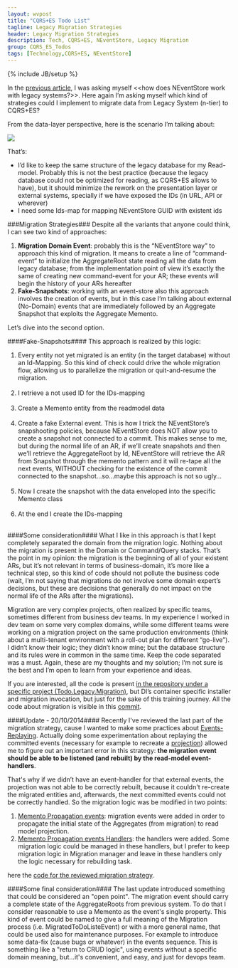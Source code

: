 ```yaml
---
layout: wvpost
title: "CQRS+ES Todo List"
tagline: Legacy Migration Strategies
header: Legacy Migration Strategies
description: Tech, CQRS+ES, NEventStore, Legacy Migration
group: CQRS_ES_Todos
tags: [Technology,CQRS+ES, NEventStore]
---
```

{% include JB/setup %}


In the <a href="/2014/08/22/cqrses-neventstore-identities/" target="_blank">previous article</a>, I was asking myself <<how does NEventStore work with legacy systems?>>. Here again I’m asking myself which kind of strategies could I implement to migrate data from Legacy System (n-tier) to CQRS+ES?

From the data-layer perspective, here is the scenario I’m talking about:

<img src="{{ BASE_PATH }}/images/cqrses/migration.png" class="img-rounded" />

That’s:

-	I’d like to keep the same structure of the legacy database for my Read-model. Probably this is not the best practice (because the legacy database could not be optimized for reading, as CQRS+ES allows to have), but it should minimize the rework on the presentation layer or external systems, specially if we have exposed the IDs (in URL, API or wherever)
-	I need some Ids-map for mapping NEventStore GUID with existent ids


###Migration Strategies###
Despite all the variants that anyone could think, I can see two kind of approaches:

1.	**Migration Domain Event**: probably this is the “NEventStore way” to approach this kind of migration. It means to create a line of “command-event” to initialize the AggregateRoot state reading all the data from legacy database; from the implementation point of view it’s exactly the same of creating new command-event for your AR; these events will begin the history of your ARs hereafter
2.	**Fake-Snapshots**: working with an event-store also this approach involves the creation of events, but in this case I’m talking about external (No-Domain) events that are immediately followed by an Aggregate Snapshot that exploits the Aggregate Memento.

Let’s dive into the second option.


####Fake-Snapshots####
This approach is realized by this logic:
<ol>
<li>Every entity not yet migrated is an entity (in the target database) without an Id-Mapping. So this kind of check could drive the whole migration flow, allowing us to parallelize the migration or quit-and-resume the migration.</li>

<script type="syntaxhighlighter" class="brush: csharp">
<![CDATA[
foreach (var list in _database.ToDoLists)
{
	if (_db.IdMaps.GetAggregateId<ToDoList>(list.Id).Equals(Guid.Empty))
	{
		// Migrate entity
	}
}
]]></script> 

<li>I retrieve a not used ID for the IDs-mapping</li>

<script type="syntaxhighlighter" class="brush: csharp">
<![CDATA[
// Get fresh new ID
Guid entityId = Guid.NewGuid();
while(!_db.IdMaps.GetModelId<ToDoList>(entityId).Equals(0))
	entityId = Guid.NewGuid();
]]></script> 

<li>Create a Memento entity from the readmodel data</li>

<script type="syntaxhighlighter" class="brush: csharp">
<![CDATA[
// Create Memento from ReadModel
var entity = new Todo.Domain.Model.ToDoListMemento(entityId, 1, list.Title, list.Description);
]]></script> 

<li>Create a fake External event. This is how I trick the NEventStore’s snapshooting policies, because NEventStore does NOT allow you to create a snapshot not connected to a commit. This makes sense to me, but during the normal life of an AR, if we’ll create snapshots and then we’ll retrieve the AggregateRoot by Id, NEventStore will retrieve the AR from Snapshot through the memento pattern and it will re-tape all the next events, WITHOUT checking for the existence of the commit connected to the snapshot…so…maybe this approach is not so ugly…</li>

<script type="syntaxhighlighter" class="brush: csharp">
<![CDATA[
// Create a fake External event
using (var stream = _store.OpenStream(entityId, 0, int.MaxValue))
{
	stream.Add(new EventMessage { Body = entity });
	stream.CommitChanges(Guid.NewGuid());
}
]]></script> 

<li>Now I create the snapshot with the data enveloped into the specific Memento class</li>

<script type="syntaxhighlighter" class="brush: csharp">
<![CDATA[
// Save Snapshot from entity's Memento image
_store.Advanced.AddSnapshot(new Snapshot(entity.Id.ToString(), entity.Version, entity));
]]></script> 

<li>At the end I create the IDs-mapping</li>

<script type="syntaxhighlighter" class="brush: csharp">
<![CDATA[
// Save Ids mapping
_db.IdMaps.Map<ToDoList>(list.Id, entityId);
]]></script> 

</ol>


####Some consideration####
What I like in this approach is that I kept completely separated the domain from the migration logic. Nothing about the migration is present in the Domain or Command/Query stacks. That’s the point in my opinion: the migration is the beginning of all of your existent ARs, but it’s not relevant in terms of business-domain, it’s more like a technical step, so this kind of code should not pollute the business code (wait, I’m not saying that migrations do not involve some domain expert’s decisions, but these are decisions that generally do not impact on the normal life of the ARs after the migrations).

Migration are very complex projects, often realized by specific teams, sometimes different from business dev teams. In my experience I worked in dev team on some very complex domains, while some different teams were working on a migration project on the same production environments (think about a multi-tenant environment with a roll-out plan for different “go-live”). I didn’t know their logic; they didn’t know mine; but the database structure and its rules were in common in the same time. Keep the code separated was a must.
Again, these are my thoughts and my solution; I’m not sure is the best and I’m open to learn from your experience and ideas.

If you are interested, all the code is present <a href="https://github.com/williamverdolini/CQRS-ES-Todos/tree/master/Todo.Legacy.Migration" target="_blank">in the repository under a specific project (Todo.Legacy.Migration)</a>, but DI’s container specific installer and migration invocation, but just for the sake of this training journey.
All the code about migration is visible in this <a href="https://github.com/williamverdolini/CQRS-ES-Todos/commit/0aa05acbe6d773ad2fa97af4faa9b1c8693b8103" target="_blank">commit</a>.


  
  
  
####Update - 20/10/2014####
Recently I've reviewed the last part of the migration strategy, cause I wanted to make some practices about <a href="/2014/10/21/cqrses-neventstore-event-upconversion" target="_blank">Events-Replaying</a>. Actually doing some experimentation about replaying the committed events (necessary for example to recreate a <a href="http://cqrs.wikidot.com/doc:projection" target="_blank">projection</a>) allowed me to figure out an important error in this strategy: **the migration event should be able to be listened (and rebuilt) by the read-model event-handlers**.

That's why if we didn’t have an event-handler for that external events, the projection was not able to be correctly rebuilt, because it couldn't re-create the migrated entities and, afterwards, the next committed events could not be correctly handled. 
So the migration logic was be modified in two points:

<ol>
<li><a href="https://github.com/williamverdolini/CQRS-ES-Todos/blob/master/Todo.Domain/Messages/Events/ToDoEvents.cs#L134" target="_blank">Memento Propagation events</a>: migration events were added in order to propagate the initial state of the Aggregates (from migration) to read model projection.
</li>
<li><a href="https://github.com/williamverdolini/CQRS-ES-Todos/blob/master/Todo.QueryStack/Logic/EventHandlers/ToDoEventHandlers.cs#L162-L211" target="_blank">Memento Propagation events Handlers</a>: the handlers were added. Some migration logic could be managed in these handlers, but I prefer to keep migration logic in Migration manager and leave in these handlers only the logic necessary for rebuilding task.
</li>
</ol>

here the <a href="https://github.com/williamverdolini/CQRS-ES-Todos/blob/master/Todo.Legacy.Migration/Logic/LegacySnapshotCreator.cs#L48-L88" target="_blank">code for the reviewed migration strategy</a>.
  
  
  
####Some final consideration####
The last update introduced something that could be considered an "open point". The migration event should carry a complete state of the AggregateRoots from previous system. To do that I consider reasonable to use a Memento as the event's single property.
This kind of event could be named to give a full meaning of the Migration process (i.e. MigratedToDoListeEvent) or with a more general name, that could be used also for maintenance purposes. For example to introduce some data-fix (cause bugs or whatever) in the events sequence.
This is something like a "return to CRUD logic", using events without a specific domain meaning, but...it's convenient, and easy, and just for devops team.